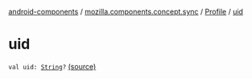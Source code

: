 [android-components](../../index.md) / [mozilla.components.concept.sync](../index.md) / [Profile](index.md) / [uid](./uid.md)

# uid

`val uid: `[`String`](https://kotlinlang.org/api/latest/jvm/stdlib/kotlin/-string/index.html)`?` [(source)](https://github.com/mozilla-mobile/android-components/blob/master/components/concept/sync/src/main/java/mozilla/components/concept/sync/OAuthAccount.kt#L133)